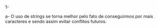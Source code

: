 1-

a-
O uso de strings se torna melhor pelo fato de conseguirmos por mais caracteres e sendo assim evitar conflitos futuros.

